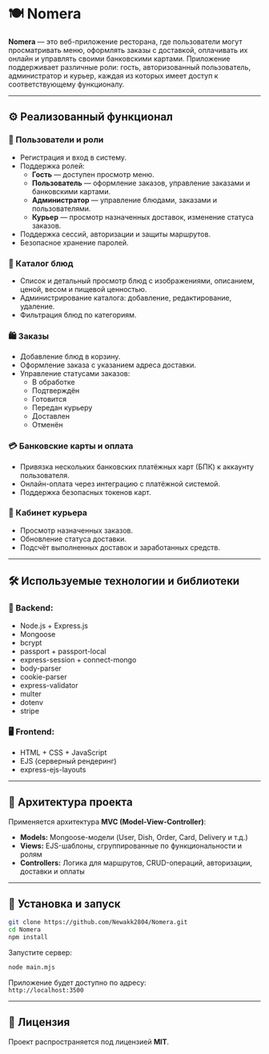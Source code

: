 # 🍽 Nomera

**Nomera** — это веб-приложение ресторана, где пользователи могут просматривать меню, оформлять заказы с доставкой, оплачивать их онлайн и управлять своими банковскими картами. Приложение поддерживает различные роли: гость, авторизованный пользователь, администратор и курьер, каждая из которых имеет доступ к соответствующему функционалу.

---

## ⚙️ Реализованный функционал

### 👥 Пользователи и роли

- Регистрация и вход в систему.
- Поддержка ролей:
  - **Гость** — доступен просмотр меню.
  - **Пользователь** — оформление заказов, управление заказами и банковскими картами.
  - **Администратор** — управление блюдами, заказами и пользователями.
  - **Курьер** — просмотр назначенных доставок, изменение статуса заказов.
- Поддержка сессий, авторизации и защиты маршрутов.
- Безопасное хранение паролей.

### 🍔 Каталог блюд

- Список и детальный просмотр блюд с изображениями, описанием, ценой, весом и пищевой ценностью.
- Администрирование каталога: добавление, редактирование, удаление.
- Фильтрация блюд по категориям.

### 🛍 Заказы

- Добавление блюд в корзину.
- Оформление заказа с указанием адреса доставки.
- Управление статусами заказов:
  - В обработке
  - Подтверждён
  - Готовится
  - Передан курьеру
  - Доставлен
  - Отменён

### 💳 Банковские карты и оплата

- Привязка нескольких банковских платёжных карт (БПК) к аккаунту пользователя.
- Онлайн-оплата через интеграцию с платёжной системой.
- Поддержка безопасных токенов карт.

### 🚚 Кабинет курьера

- Просмотр назначенных заказов.
- Обновление статуса доставки.
- Подсчёт выполненных доставок и заработанных средств.

---

## 🛠 Используемые технологии и библиотеки

### 📌 Backend:

- Node.js + Express.js
- Mongoose
- bcrypt
- passport + passport-local
- express-session + connect-mongo
- body-parser
- cookie-parser
- express-validator
- multer
- dotenv
- stripe

### 🖥️ Frontend:

- HTML + CSS + JavaScript
- EJS (серверный рендеринг)
- express-ejs-layouts

---

## 🧱 Архитектура проекта

Применяется архитектура **MVC (Model-View-Controller)**:

- **Models:** Mongoose-модели (User, Dish, Order, Card, Delivery и т.д.)
- **Views:** EJS-шаблоны, сгруппированные по функциональности и ролям
- **Controllers:** Логика для маршрутов, CRUD-операций, авторизации, доставки и оплаты

---

## 🚀 Установка и запуск

```bash
git clone https://github.com/Newakk2804/Nomera.git
cd Nomera
npm install
```

Запустите сервер:

```bash
node main.mjs
```

Приложение будет доступно по адресу:  
`http://localhost:3500`

---

## 📝 Лицензия

Проект распространяется под лицензией **MIT**.
